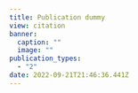 ```yaml
---
title: Publication dummy
view: citation
banner:
  caption: ""
  image: ""
publication_types:
  - "2"
date: 2022-09-21T21:46:36.441Z
---
```

